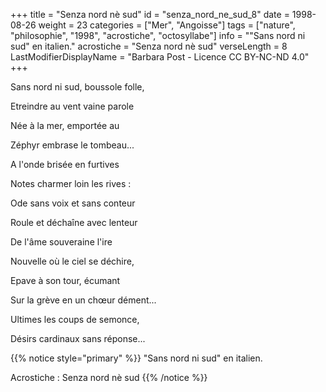 +++
title = "Senza nord nè sud"
id = "senza_nord_ne_sud_8"
date = 1998-08-26
weight = 23
categories = ["Mer", "Angoisse"]
tags = ["nature", "philosophie", "1998", "acrostiche", "octosyllabe"]
info = "\"Sans nord ni sud\" en italien."
acrostiche = "Senza nord nè sud"
verseLength = 8
LastModifierDisplayName = "Barbara Post - Licence CC BY-NC-ND 4.0"
+++

Sans nord ni sud, boussole folle,

Etreindre au vent vaine parole

Née à la mer, emportée au

Zéphyr embrase le tombeau...

A l'onde brisée en furtives

Notes charmer loin les rives :

Ode sans voix et sans conteur

Roule et déchaîne avec lenteur

De l'âme souveraine l'ire

Nouvelle où le ciel se déchire,

Epave à son tour, écumant

Sur la grève en un chœur dément...

Ultimes les coups de semonce,

Désirs cardinaux sans réponse...

{{% notice style="primary" %}}
"Sans nord ni sud" en italien.

Acrostiche : Senza nord nè sud
{{% /notice %}}
